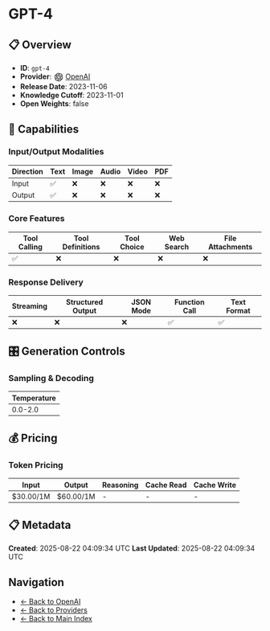 # GPT-4

## 📋 Overview

- **ID**: `gpt-4`
- **Provider**: <img src="../logo.svg" alt="" width="20" height="20" style="vertical-align: middle"> [OpenAI](../README.md)
- **Release Date**: 2023-11-06
- **Knowledge Cutoff**: 2023-11-01
- **Open Weights**: false

## 🎯 Capabilities

### Input/Output Modalities

| Direction | Text | Image | Audio | Video | PDF |
|-----------|------|-------|-------|-------|-----|
| Input     | ✅   | ❌   | ❌   | ❌   | ❌   |
| Output    | ✅   | ❌   | ❌   | ❌   | ❌   |

### Core Features

| Tool Calling | Tool Definitions | Tool Choice | Web Search | File Attachments |
|--------------|------------------|-------------|------------|------------------|
| ✅           | ❌               | ❌          | ❌         | ❌               |

### Response Delivery

| Streaming | Structured Output | JSON Mode | Function Call | Text Format |
|-----------|-------------------|-----------|---------------|--------------|
| ❌        | ❌                | ❌        | ✅            | ✅           |

## 🎛️ Generation Controls

### Sampling & Decoding

| Temperature |
|---|
| 0.0-2.0 |

## 💰 Pricing

### Token Pricing

| Input | Output | Reasoning | Cache Read | Cache Write |
|-------|--------|-----------|------------|-------------|
| $30.00/1M | $60.00/1M | - | - | - |

## 📋 Metadata

**Created**: 2025-08-22 04:09:34 UTC
**Last Updated**: 2025-08-22 04:09:34 UTC

## Navigation

- [← Back to OpenAI](../README.md)
- [← Back to Providers](../../README.md)
- [← Back to Main Index](../../../README.md)
